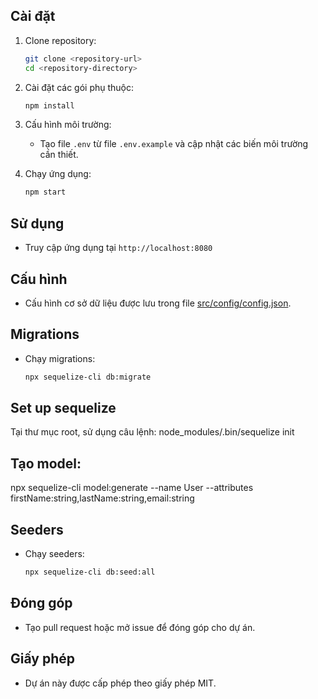 ## Cài đặt
1. Clone repository:
    ```sh
    git clone <repository-url>
    cd <repository-directory>
    ```

2. Cài đặt các gói phụ thuộc:
    ```sh
    npm install
    ```

3. Cấu hình môi trường:
    - Tạo file `.env` từ file `.env.example` và cập nhật các biến môi trường cần thiết.

4. Chạy ứng dụng:
    ```sh
    npm start
    ```

## Sử dụng
- Truy cập ứng dụng tại `http://localhost:8080`

## Cấu hình
- Cấu hình cơ sở dữ liệu được lưu trong file [src/config/config.json](src/config/config.json).

## Migrations
- Chạy migrations:
    ```sh
    npx sequelize-cli db:migrate
    ```
## Set up sequelize
Tại thư mục root, sử dụng câu lệnh: node_modules/.bin/sequelize init

## Tạo model: 
npx sequelize-cli model:generate --name User --attributes firstName:string,lastName:string,email:string
## Seeders
- Chạy seeders:
    ```sh
    npx sequelize-cli db:seed:all
    ```

## Đóng góp
- Tạo pull request hoặc mở issue để đóng góp cho dự án.

## Giấy phép
- Dự án này được cấp phép theo giấy phép MIT.
